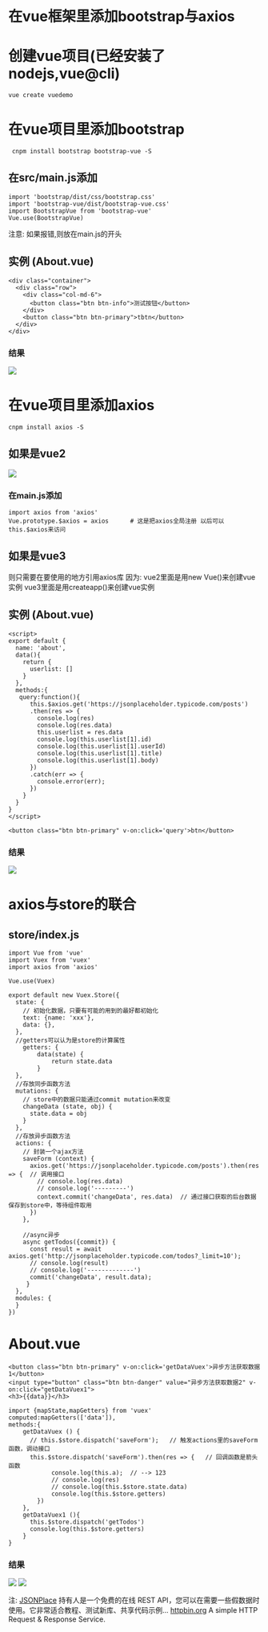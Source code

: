 # 在vue框架里添加bootstrap与axios



# 创建vue项目(已经安装了nodejs,vue@cli)
```
vue create vuedemo
```

# 在vue项目里添加bootstrap
```
 cnpm install bootstrap bootstrap-vue -S
```

## 在src/main.js添加
```
import 'bootstrap/dist/css/bootstrap.css'
import 'bootstrap-vue/dist/bootstrap-vue.css'
import BootstrapVue from 'bootstrap-vue'
Vue.use(BootstrapVue)
```
注意: 如果报错,则放在main.js的开头

## 实例 (About.vue)
```
<div class="container">
  <div class="row">
    <div class="col-md-6">
      <button class="btn btn-info">测试按钮</button>
    </div>
    <button class="btn btn-primary">tbtn</button>
  </div>
</div>
```
### 结果
![](https://img2020.cnblogs.com/blog/1863149/202008/1863149-20200822131408532-1339241338.png)

# 在vue项目里添加axios
```
cnpm install axios -S
```
## 如果是vue2
![](https://img2020.cnblogs.com/blog/1863149/202008/1863149-20200822121834085-1260750620.png)
### 在main.js添加
```
import axios from 'axios'
Vue.prototype.$axios = axios      # 这是把axios全局注册 以后可以this.$axios来访问
```
## 如果是vue3
则只需要在要使用的地方引用axios库
因为: 
vue2里面是用new Vue()来创建vue实例
vue3里面是用createapp()来创建vue实例

## 实例 (About.vue)
```
<script>
export default {
  name: 'about',
  data(){
    return {
      userlist: []
    }
  },
  methods:{
   query:function(){
      this.$axios.get('https://jsonplaceholder.typicode.com/posts')
      .then(res => {
        console.log(res)
        console.log(res.data)
        this.userlist = res.data
        console.log(this.userlist[1].id)
        console.log(this.userlist[1].userId)
        console.log(this.userlist[1].title)
        console.log(this.userlist[1].body)
      })
      .catch(err => {
        console.error(err); 
      })
    }
  }
}
</script>
```
```
<button class="btn btn-primary" v-on:click='query'>btn</button>
```
### 结果
![](https://img2020.cnblogs.com/blog/1863149/202008/1863149-20200822132618994-202738163.png)

# axios与store的联合
## store/index.js
```
import Vue from 'vue'
import Vuex from 'vuex'
import axios from 'axios'

Vue.use(Vuex)

export default new Vuex.Store({
  state: {
    // 初始化数据，只要有可能的用到的最好都初始化
    text: {name: 'xxx'},
    data: {},
  },
  //getters可以认为是store的计算属性
	getters: {
		data(state) {
			return state.data
		}
  },
  //存放同步函数方法
  mutations: {
    // store中的数据只能通过commit mutation来改变
    changeData (state, obj) {
      state.data = obj
    }
  },
  //存放异步函数方法
  actions: {
    // 封装一个ajax方法
    saveForm (context) {
      axios.get('https://jsonplaceholder.typicode.com/posts').then(res => {  // 调用接口
        // console.log(res.data)
        // console.log('---------')
        context.commit('changeData', res.data)  // 通过接口获取的后台数据保存到store中，等待组件取用
      })
    },

    //async异步
    async getTodos({commit}) {
      const result = await axios.get('http://jsonplaceholder.typicode.com/todos?_limit=10');
      // console.log(result)
      // console.log('-------------')
      commit('changeData', result.data);
     }
  },
  modules: {
  }
})

```
# About.vue
```
<button class="btn btn-primary" v-on:click='getDataVuex'>异步方法获取数据1</button>
<input type="button" class="btn btn-danger" value="异步方法获取数据2" v-on:click="getDataVuex1">
<h3>{{data}}</h3>

import {mapState,mapGetters} from 'vuex'
computed:mapGetters(['data']),
methods:{
    getDataVuex () {
      // this.$store.dispatch('saveForm');   // 触发actions里的saveForm函数，调动接口
      this.$store.dispatch('saveForm').then(res => {   // 回调函数是箭头函数
            console.log(this.a);  // --> 123
            // console.log(res)
            // console.log(this.$store.state.data)
            console.log(this.$store.getters)
        })
    },
    getDataVuex1 (){
      this.$store.dispatch('getTodos')
      console.log(this.$store.getters)
    }
}

```
### 结果
![](https://img2020.cnblogs.com/blog/1863149/202008/1863149-20200823194430128-1730600736.png)
![](https://img2020.cnblogs.com/blog/1863149/202008/1863149-20200823194440897-131915982.png)

注: [JSONPlace](http://jsonplaceholder.typicode.com/) 持有人是一个免费的在线 REST API，您可以在需要一些假数据时使用。它非常适合教程、测试新库、共享代码示例...
[httpbin.org](http://www.httpbin.org/) A simple HTTP Request & Response Service.